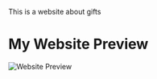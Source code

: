 This is a website about gifts

# My Website Preview
![Website Preview](<img width="1352" height="652" alt="preview" src="https://github.com/user-attachments/assets/6b11f3f0-7ce3-41b5-b2b3-e43fa7da73a0" />
)
